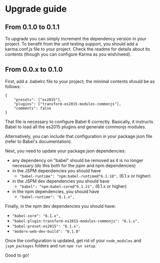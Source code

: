 # Upgrade guide

## From 0.1.0 to 0.1.1
To upgrade you can simply increment the dependency version in your project.
To benefit from the unit testing support, you should add a karma.conf.js file to your project. Check the readme for details about its contents (though you can configure Karma as you wish/need).

## From 0.0.x to 0.1.0
First, add a .babelrc file to your project; the minimal contents should be as follows:
```
{
	"presets": ["es2015"],
	"plugins": ["transform-es2015-modules-commonjs"],
	"comments": false
}
```

That file is necessary to configure Babel 6 correctly. Basically, it instructs Babel to load all the es2015 plugins and generate commonjs modules.

Alternatively, you can include that configuration in your package.json file (refer to Babel's documentation).

Next, you need to update your package.json dependencies:
* any dependency on "babel" should be removed as it is no longer necessary (do this both for the jspm and npm dependencies)
* in the JSPM dependencies you should have
  * `"babel-runtime": "npm:babel-runtime@^6.1.18",` (6.1.x or higher)
* in the JSPM dev dependencies you should have
  * `"babel": "npm:babel-core@^6.1.21",` (6.1.x or higher)
* in the npm dependencies, you should have
  * `"babel-runtime": "6.1.x",`

Finally, in the npm dev dependencies you should have:
* `"babel-core": "6.1.x",`
* `"babel-plugin-transform-es2015-modules-commonjs": "6.1.x",`
* `"babel-preset-es2015": "6.1.x",`
* `"modern-web-dev-build": "0.1.0"`

Once the configuration is updated, get rid of your `node_modules` and `jspm_packages` folders and run `npm run setup`.

Good to go!
